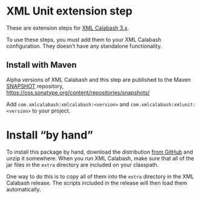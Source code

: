 #  XML Unit extension step

These are extension steps for [XML Calabash 3.x](https://github.com/xmlcalabash/xmlcalabash3).

To use these steps, you must add them to your XML Calabash configuration. They doesn’t
have any standalone functionality.

## Install with Maven

Alpha versions of XML Calabash and this step are published to the Maven
[SNAPSHOT](https://help.sonatype.com/en/maven-repositories.html) repository,
https://oss.sonatype.org/content/repositories/snapshots/

Add `com.xmlcalabash:xmlcalabash:<version>` and
`com.xmlcalabash:xmlunit:<version>` to your project.

# Install “by hand”

To install this package by hand, download the distribution
[from GitHub](https://github.com/xmlcalabash/xmlcalabash3/releases) and
unzip it somewhere. When you run XML Calabash, make sure that
all of the jar files in the `extra` directory are included on your classpath.

One way to do this is to copy all of them into the `extra` directory
in the XML Calabash release. The scripts included in the release will
then load them automatically.
